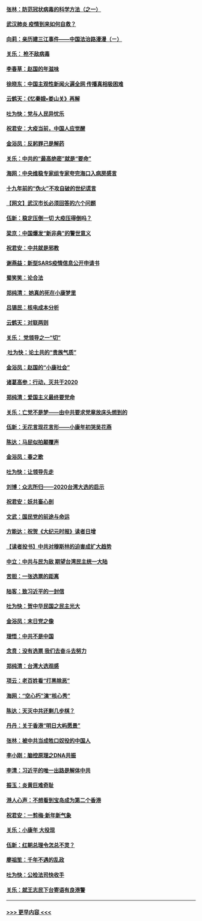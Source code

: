 #### [张林：防范冠状病毒的科学方法（之一）](../pages/nsc993/n11828618.md?t=01290901) 
#### [武汉肺炎 疫情到来如何自救？](../pages/nsc993/n11827632.md?t=01290901) 
#### [向莉：亲历建三江事件——中国法治路漫漫（ㄧ）](../pages/nsc993/n11827190.md?t=01290901) 
#### [关乐： 枪不敌病毒](../pages/nsc993/n11826746.md?t=01290901) 
#### [李春草：赵国的年滋味](../pages/nsc993/n11826321.md?t=01290901) 
#### [徐晓东：中国主观性新闻火遍全网 传播真相极困难](../pages/nsc993/n11826508.md?t=01290901) 
#### [云鹤天：《忆秦娥▪娄山关》再解](../pages/nsc993/n11824682.md?t=01290901) 
#### [吐为快：党与人民异忧乐](../pages/nsc993/n11824660.md?t=01290901) 
#### [祝君安：大疫当前，中国人应觉醒](../pages/nsc993/n11821946.md?t=01290901) 
#### [金浴凤：反躬罪己是解药](../pages/nsc993/n11820280.md?t=01290901) 
#### [关乐：中共的“最高绝密”就是“要命”](../pages/nsc993/n11816946.md?t=01290901) 
#### [海网：中央维稳专家组专家夸完海口入病房感言](../pages/nsc993/n11815138.md?t=01290901) 
#### [十九年前的“伪火”不攻自破的世纪谎言](../pages/nsc993/n11813238.md?t=01290901) 
#### [【网文】武汉市长必须回答的六个问题](../pages/nsc993/n11813848.md?t=01290901) 
#### [伍新：稳定压倒一切 大疫压得倒吗？](../pages/nsc993/n11812634.md?t=01290901) 
#### [梁京：中国爆发“新非典”的警世意义](../pages/nsc993/n11812554.md?t=01290901) 
#### [祝君安：中共就是邪教](../pages/nsc993/n11812431.md?t=01290901) 
#### [谢燕益：新型SARS疫情信息公开申请书](../pages/nsc993/n11808840.md?t=01290901) 
#### [蜀笑笑：论合法](../pages/nsc993/n11808064.md?t=01290901) 
#### [郑纯清： 她真的死在小康梦里](../pages/nsc993/n11806623.md?t=01290901) 
#### [吕锡民：核电成本分析](../pages/nsc993/n11806284.md?t=01290901) 
#### [云鹤天：对联两则](../pages/nsc993/n11805957.md?t=01290901) 
#### [关乐： 党领导之一“切”](../pages/nsc993/n11804505.md?t=01290901) 
#### [ 吐为快：论土共的“贵族气质”](../pages/nsc993/n11804490.md?t=01290901) 
#### [金浴凤：赵国的“小康社会”](../pages/nsc993/n11804452.md?t=01290901) 
#### [诸葛高参：行动，灭共于2020](../pages/nsc993/n11804120.md?t=01290901) 
#### [郑纯清：爱国主义最终要党命](../pages/nsc993/n11802197.md?t=01290901) 
#### [关乐：亡党不是梦——由中共要求党章放床头想到的](../pages/nsc993/n11802156.md?t=01290901) 
#### [伍新：无花言现花言形——小康年初哭吴花燕](../pages/nsc993/n11800044.md?t=01290901) 
#### [陈达：马屁似拍颠覆声](../pages/nsc993/n11800010.md?t=01290901) 
#### [金浴凤：春之歌](../pages/nsc993/n11797687.md?t=01290901) 
#### [吐为快：让领导先走](../pages/nsc993/n11797512.md?t=01290901) 
#### [刘博：众志所归——2020台湾大选的启示](../pages/nsc993/n11796878.md?t=01290901) 
#### [祝君安：妖共畜心剖](../pages/nsc993/n11794273.md?t=01290901) 
#### [文武：国民党的前途与命运](../pages/nsc993/n11794198.md?t=01290901) 
#### [方能达：祝贺《大纪元时报》读者日增](../pages/nsc993/n11793807.md?t=01290901) 
#### [【读者投书】中共对穆斯林的迫害成扩大趋势](../pages/nsc993/n11791371.md?t=01290901) 
#### [中立：中共与民为敌 期望台湾民主统一大陆](../pages/nsc993/n11790392.md?t=01290901) 
#### [苦胆：一张选票的距离](../pages/nsc993/n11788914.md?t=01290901) 
#### [陆客：致习近平的一封信](../pages/nsc993/n11788867.md?t=01290901) 
#### [吐为快：贺中华民国之民主光大](../pages/nsc993/n11788618.md?t=01290901) 
#### [金浴凤：末日党之像](../pages/nsc993/n11787475.md?t=01290901) 
#### [理悟：中共不是中国](../pages/nsc993/n11787463.md?t=01290901) 
#### [念贲：没有选票  我们去奋斗去努力](../pages/nsc993/n11787398.md?t=01290901) 
#### [郑纯清：台湾大选观感](../pages/nsc993/n11786210.md?t=01290901) 
#### [项云：老百姓看“打黑除恶”](../pages/nsc993/n11785398.md?t=01290901) 
#### [海网：“空心朽”演“核心秀”](../pages/nsc993/n11783874.md?t=01290901) 
#### [陈达：天灭中共还剩几步棋？](../pages/nsc993/n11783719.md?t=01290901) 
#### [丹丹：关于香港“明日大屿愿景”](../pages/nsc993/n11783273.md?t=01290901) 
#### [张林：被中共当成牲口奴役的中国人](../pages/nsc993/n11782397.md?t=01290901) 
#### [李小刚：脑控原理之DNA共振](../pages/nsc993/n11780962.md?t=01290901) 
#### [李清：习近平的唯一出路是解体中共](../pages/nsc993/n11780866.md?t=01290901) 
#### [振玉：炎黄巨难奇耻](../pages/nsc993/n11779632.md?t=01290901) 
#### [港人心声：不想看到宝岛成为第二个香港](../pages/nsc993/n11778817.md?t=01290901) 
#### [祝君安：一剪梅‧新年新气象](../pages/nsc993/n11776340.md?t=01290901) 
#### [关乐：小康年 大役现](../pages/nsc993/n11774213.md?t=01290901) 
#### [伍新：红朝总理令怎总不灵？](../pages/nsc993/n11770813.md?t=01290901) 
#### [廖祖笙：千年不遇的乱政](../pages/nsc993/n11770373.md?t=01290901) 
#### [吐为快：公检法司快收手](../pages/nsc993/n11770359.md?t=01290901) 
#### [关乐：就王志民下台寄语有良港警](../pages/nsc993/n11769903.md?t=01290901) 

----
#### [ >>> 更早内容 <<< ](../indexes/nsc993-earlier.md)
